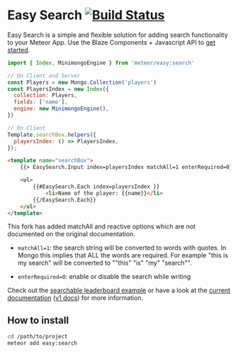 Easy Search [![Build Status](https://travis-ci.org/matteodem/meteor-easy-search.svg?branch=master)](https://travis-ci.org/matteodem/meteor-easy-search)
=====================

Easy Search is a simple and flexible solution for adding search functionality to your Meteor App. Use the Blaze Components + Javascript API to [get started](http://matteodem.github.io/meteor-easy-search/getting-started).

```javascript
import { Index, MinimongoEngine } from 'meteor/easy:search'

// On Client and Server
const Players = new Mongo.Collection('players')
const PlayersIndex = new Index({
  collection: Players,
  fields: ['name'],
  engine: new MinimongoEngine(),
})
```

```javascript
// On Client
Template.searchBox.helpers({
  playersIndex: () => PlayersIndex,
});
```

```html
<template name="searchBox">
    {{> EasySearch.Input index=playersIndex matchAll=1 enterRequired=0}}

    <ul>
        {{#EasySearch.Each index=playersIndex }}
            <li>Name of the player: {{name}}</li>
        {{/EasySearch.Each}}
    </ul>
</template>
```

This fork has added matchAll and reactive options which are not documented on
the original documentation.

* `matchAll=1`: the search string will be converted to words with quotes. In Mongo
this implies that ALL the words are required. For example "this is my search"
will be converted to ""this" "is" "my" "search"".

* `enterRequired=0`: enable or disable the search while writing

Check out the [searchable leaderboard example](https://github.com/matteodem/easy-search-leaderboard) or have a look at the [current documentation](http://matteodem.github.io/meteor-easy-search/) ([v1 docs](https://github.com/matteodem/meteor-easy-search/tree/gh-pages/_v1docs)) for more information.

## How to install

```sh
cd /path/to/project
meteor add easy:search
```
